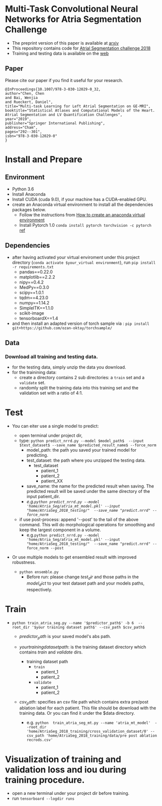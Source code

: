 # Multi-Task Convolutional Neural Networks for Atria Segmentation Challenge
- The preprint version of this paper is available at [arxiv](https://arxiv.org/abs/1810.13205)
- This repository contains code for [Atrial Segmentation challenge 2018](http://atriaseg2018.cardiacatlas.org/)
- Training and testing data is available on the [web](http://atriaseg2018.cardiacatlas.org/data/)

## Paper
Please cite our paper if you find it useful for your research.

```
@InProceedings{10.1007/978-3-030-12029-0_32,
author="Chen, Chen
and Bai, Wenjia
and Rueckert, Daniel",
title="Multi-task Learning for Left Atrial Segmentation on GE-MRI",
booktitle="Statistical Atlases and Computational Models of the Heart. Atrial Segmentation and LV Quantification Challenges",
year="2019",
publisher="Springer International Publishing",
address="Cham",
pages="292--301",
isbn="978-3-030-12029-0"
}
```

# Install and Prepare
## Environment
- Python 3.6
- Install Anaconda
- Install CUDA (cuda 9.0), if your machine has a CUDA-enabled GPU.
- create an Anaconda virtual environment to install all the dependencies packages below.
    - Follow the instructions from [How to create an anaconda virtual environment](https://dziganto.github.io/data%20science/python/anaconda/Creating-Conda-Environments/)
    - Install Pytorch 1.0 `conda install pytorch torchvision -c pytorch` [ref](https://pytorch.org/get-started/locally/)

## Dependencies
- after having activated your virtual enviroment under this project directory (`conda activate $your_virtual environment`), run `pip install -r requirements.txt`
    - pandas==0.22.0
    - matplotlib==2.2.2
    - nipy==0.4.2
    - MedPy==0.3.0
    - scipy==1.0.1
    - tqdm==4.23.0
    - numpy==1.14.2
    - SimpleITK==1.1.0
    - scikit-image
    - tensorboardX==1.4
- and then install an adapted version of torch sample via : `pip install git+https://github.com/ozan-oktay/torchsample/`


## Data
### Download all training and testing data.
 - for the testing data, simply unzip the data you download.
 - for the trainining data:
    - create a directory contains 2 sub directories: a `train` set and a `validate` set.
    - randomly split the training data into this training set and the validation set with a ratio of 4:1.


# Test
- You can eiter use a single model to predict:
    - open terminal under project dir,
    - type: `python predict_nrrd.py --model $model_path$  --input $test_dataset$ --save_name $predicted_result_name$ --force_norm`
        - model_path: the path you saved your trained model for predicting.
        - test_dataset: the path where you unzipped the testing data.
            - test_dataset
                - patient_1
                - patient_2
                - patient_XX
        - save_name: the name for the predicted result when saving. The predicted result will be saved under the same directory of the input patient_dir.
        - *e.g.`python predict_nrrd.py --model 'home/Atria_Seg/atria_mt_model.pkl' --input "home/AtriaSeg_2018_testing/"  --save_name "predict.nrrd" --force_norm`*
    - if use post-process: append '--post' to the tail of the above command. This will do morphological operations for smoothing and keep the largest component in a volume.
        - e.g.`python predict_nrrd.py --model 'home/Atria_Seg/atria_mt_model.pkl' --input "home/AtriaSeg_2018_testing/"  --save_name "predict.nrrd" --force_norm --post`


- Or use multiple models to get ensembled result with improved robustness.
    - `python ensemble.py`
        - Before run: please change $test_dir$ and those paths in the $model_dict$ to your test dataset path and your models paths, respectively.


# Train
- `python train_atria_seg.py --name '$predictor_path$' -b 6  --root_dir '$your training dataset path$' --csv_path $csv_path$ `
    - $predictor_path$ is your saved model's abs path.
    - $your training dataset path$: is the training dataset directory which contains *train* and *validate* dirs.
        - training dataset path
            - `train`
                - patient_1
                - patient_2
            - `validate`
                - patient_1
                - patient_2
    - $csv_path$: specifies an csv file path which contains extra pre/post ablation label for each patient. This file should be download with the training data. Or you can find it under the $data directory.

        - e.g. `python  train_atria_seg_mt.py --name 'atria_mt_model'  --root_dir 'home/AtriaSeg_2018_training/cross_validation_dataset/0' --csv_path 'home/AtriaSeg_2018_training/data/pre post ablation recrods.csv'`


# Visualization of training and validation loss and iou during training procedure.
- open a new terminal under your project dir before training.
- run `tensorboard --logdir runs`

